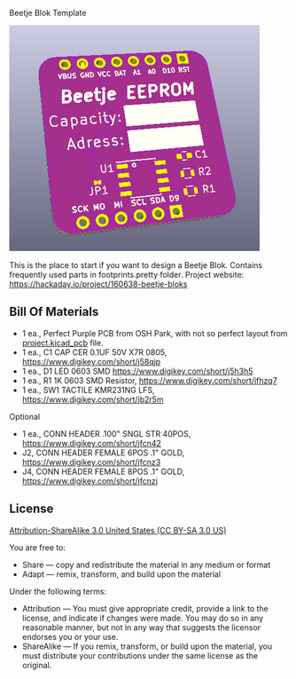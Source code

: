 Beetje Blok Template

![Beetje Block](project.png)

This is the place to start if you want to design a Beetje Blok. Contains frequently used parts in footprints.pretty folder. Project website: https://hackaday.io/project/160638-beetje-bloks

Bill Of Materials
----------------
  
- 1 ea., Perfect Purple PCB from OSH Park, with not so perfect layout from [project.kicad_pcb](project.kicad_pcb) file.
- 1 ea., C1 CAP CER 0.1UF 50V X7R 0805, https://www.digikey.com/short/j58qjp
- 1 ea., D1 LED 0603 SMD https://www.digikey.com/short/j5h3h5
- 1 ea., R1 1K 0603 SMD Resistor, https://www.digikey.com/short/jfhzq7
- 1 ea., SW1 TACTILE KMR231NG LFS, https://www.digikey.com/short/jb2r5m

Optional

- 1 ea., CONN HEADER .100" SNGL STR 40POS, https://www.digikey.com/short/jfcn42
- J2, CONN HEADER FEMALE 6POS .1" GOLD, https://www.digikey.com/short/jfcnz3
- J4, CONN HEADER FEMALE 8POS .1" GOLD, https://www.digikey.com/short/jfcnzj

License
----------------
[Attribution-ShareAlike 3.0 United States (CC BY-SA 3.0 US)](https://creativecommons.org/licenses/by-sa/3.0/us/)

You are free to:

- Share — copy and redistribute the material in any medium or format
- Adapt — remix, transform, and build upon the material

Under the following terms:

- Attribution — You must give appropriate credit, provide a link to the license, and indicate if changes were made. You may do so in any reasonable manner, but not in any way that suggests the licensor endorses you or your use.
- ShareAlike — If you remix, transform, or build upon the material, you must distribute your contributions under the same license as the original.